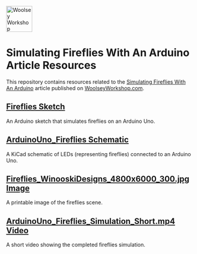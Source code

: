 <a href="https://www.woolseyworkshop.com"><img src="https://www.woolseyworkshop.com/wp-content/uploads/WWSLogoTitleLines.png" alt="Woolsey Workshop" height="70"></a>

# Simulating Fireflies With An Arduino Article Resources
This repository contains resources related to the [Simulating Fireflies With An Arduino](https://www.woolseyworkshop.com/2022/09/09/simulating-fireflies-with-an-arduino/) article published on [WoolseyWorkshop.com](https://www.woolseyworkshop.com).

## [Fireflies Sketch](Fireflies)
An Arduino sketch that simulates fireflies on an Arduino Uno.

## [ArduinoUno_Fireflies Schematic](ArduinoUno_Fireflies)
A KiCad schematic of LEDs (representing fireflies) connected to an Arduino Uno.

## [Fireflies_WinooskiDesigns_4800x6000_300.jpg Image](Fireflies_WinooskiDesigns_4800x6000_300.jpg)
A printable image of the fireflies scene.

## [ArduinoUno_Fireflies_Simulation_Short.mp4 Video](ArduinoUno_Fireflies_Simulation_Short.mp4)
A short video showing the completed fireflies simulation.
